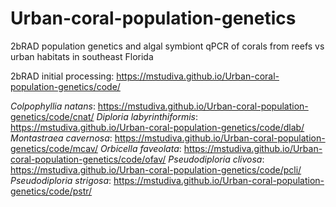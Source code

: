 # Urban-coral-population-genetics
 2bRAD population genetics and algal symbiont qPCR of corals from reefs vs urban habitats in southeast Florida

2bRAD initial processing: https://mstudiva.github.io/Urban-coral-population-genetics/code/

*Colpophyllia natans*: https://mstudiva.github.io/Urban-coral-population-genetics/code/cnat/
*Diploria labyrinthiformis*: https://mstudiva.github.io/Urban-coral-population-genetics/code/dlab/
*Montastraea cavernosa*: https://mstudiva.github.io/Urban-coral-population-genetics/code/mcav/
*Orbicella faveolata*: https://mstudiva.github.io/Urban-coral-population-genetics/code/ofav/
*Pseudodiploria clivosa*: https://mstudiva.github.io/Urban-coral-population-genetics/code/pcli/
*Pseudodiploria strigosa*: https://mstudiva.github.io/Urban-coral-population-genetics/code/pstr/
